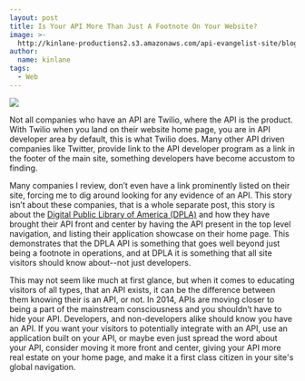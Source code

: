 ```yaml
---
layout: post
title: Is Your API More Than Just A Footnote On Your Website?
image: >-
  http://kinlane-productions2.s3.amazonaws.com/api-evangelist-site/blog/dpla-home-page.png
author:
  name: kinlane
tags:
  - Web
---
```

[](/admin/blog/)![](http://kinlane-productions2.s3.amazonaws.com/api-evangelist-site/blog/dpla-home-page.png)

Not all companies who have an API are Twilio, where the API is the product. With Twilio when you land on their website home page, you are in API developer area by default, this is what Twilio does. Many other API driven companies like Twitter, provide link to the API developer program as a link in the footer of the main site, something developers have become accustom to finding.

Many companies I review, don’t even have a link prominently listed on their site, forcing me to dig around looking for any evidence of an API. This story isn’t about these companies, that is a whole separate post, this story is about the [Digital Public Library of America (DPLA)](http://dp.la/) and how they have brought their API front and center by having the API present in the top level navigation, and listing their application showcase on their home page. This demonstrates that the DPLA API is something that goes well beyond just being a footnote in operations, and at DPLA it is something that all site visitors should know about--not just developers.

This may not seem like much at first glance, but when it comes to educating visitors of all types, that an API exists, it can be the difference between them knowing their is an API, or not. In 2014, APIs are moving closer to being a part of the mainstream consciousness and you shouldn’t have to hide your API. Developers, and non-developers alike should know you have an API. If you want your visitors to potentially integrate with an API, use an application built on your API, or maybe even just spread the word about your API, consider moving it more front and center, giving your API more real estate on your home page, and make it a first class citizen in your site's global navigation.